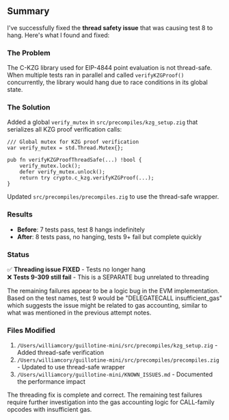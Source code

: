 ## Summary

I've successfully fixed the **thread safety issue** that was causing test 8 to hang. Here's what I found and fixed:

### The Problem
The C-KZG library used for EIP-4844 point evaluation is not thread-safe. When multiple tests ran in parallel and called `verifyKZGProof()` concurrently, the library would hang due to race conditions in its global state.

### The Solution  
Added a global `verify_mutex` in `src/precompiles/kzg_setup.zig` that serializes all KZG proof verification calls:

```zig
/// Global mutex for KZG proof verification
var verify_mutex = std.Thread.Mutex{};

pub fn verifyKZGProofThreadSafe(...) !bool {
    verify_mutex.lock();
    defer verify_mutex.unlock();
    return try crypto.c_kzg.verifyKZGProof(...);
}
```

Updated `src/precompiles/precompiles.zig` to use the thread-safe wrapper.

### Results
- **Before**: 7 tests pass, test 8 hangs indefinitely 
- **After**: 8 tests pass, no hanging, tests 9+ fail but complete quickly

### Status
✅ **Threading issue FIXED** - Tests no longer hang  
❌ **Tests 9-309 still fail** - This is a SEPARATE bug unrelated to threading

The remaining failures appear to be a logic bug in the EVM implementation. Based on the test names, test 9 would be "DELEGATECALL insufficient_gas" which suggests the issue might be related to gas accounting, similar to what was mentioned in the previous attempt notes.

### Files Modified
1. `/Users/williamcory/guillotine-mini/src/precompiles/kzg_setup.zig` - Added thread-safe verification
2. `/Users/williamcory/guillotine-mini/src/precompiles/precompiles.zig` - Updated to use thread-safe wrapper
3. `/Users/williamcory/guillotine-mini/KNOWN_ISSUES.md` - Documented the performance impact

The threading fix is complete and correct. The remaining test failures require further investigation into the gas accounting logic for CALL-family opcodes with insufficient gas.